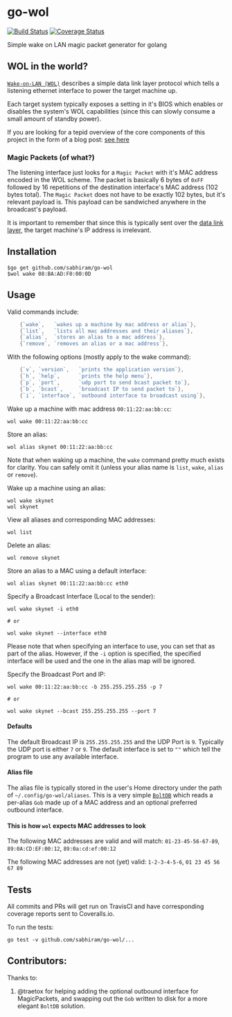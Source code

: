 # go-wol

[![Build Status](https://travis-ci.org/sabhiram/go-wol.svg?branch=master)](https://travis-ci.org/sabhiram/go-wol) [![Coverage Status](https://coveralls.io/repos/sabhiram/go-wol/badge.svg)](https://coveralls.io/r/sabhiram/go-wol)

Simple wake on LAN magic packet generator for golang

## WOL in the world?

[`Wake-on-LAN (WOL)`](http://en.wikipedia.org/wiki/Wake-on-LAN) describes a simple data link layer protocol which tells a listening ethernet interface to power the target machine up.

Each target system typically exposes a setting in it's BIOS which enables or disables the system's WOL capabilities (since this can slowly consume a small amount of standby power).

If you are looking for a tepid overview of the core components of this project in the form of a blog post: [see here](http://sabhiram.com/development/2015/02/16/sending_wol_packets_with_golang.html)

### Magic Packets (of what?)

The listening interface just looks for a `Magic Packet` with it's MAC address encoded in the WOL scheme. The packet is basically 6 bytes of `0xFF` followed by 16 repetitions of the destination interface's MAC address (102 bytes total). The `Magic Packet` does not have to be exactly 102 bytes, but it's relevant payload is. This payload can be sandwiched anywhere in the broadcast's payload.

It is important to remember that since this is typically sent over the [data link layer](http://en.wikipedia.org/wiki/Data_link_layer), the target machine's IP address is irrelevant.

## Installation

```
$go get github.com/sabhiram/go-wol
$wol wake 08:BA:AD:F0:00:0D
```

## Usage

Valid commands include:
```go
    {`wake`,   `wakes up a machine by mac address or alias`},
    {`list`,   `lists all mac addresses and their aliases`},
    {`alias`,  `stores an alias to a mac address`},
    {`remove`, `removes an alias or a mac address`},
```

With the following options (mostly apply to the wake command):
```go
    {`v`, `version`,   `prints the application version`},
    {`h`, `help`,      `prints the help menu`},
    {`p`, `port`,      `udp port to send bcast packet to`},
    {`b`, `bcast`,     `broadcast IP to send packet to`},
    {`i`, `interface`, `outbound interface to broadcast using`},
```

Wake up a machine with mac address `00:11:22:aa:bb:cc`:
    
    wol wake 00:11:22:aa:bb:cc

Store an alias:
    
    wol alias skynet 00:11:22:aa:bb:cc

Note that when waking up a machine, the `wake` command pretty much exists for clarity. You can safely omit it (unless your alias name is `list`, `wake`, `alias` or `remove`).

Wake up a machine using an alias:

    wol wake skynet
    wol skynet

View all aliases and corresponding MAC addresses:
    
    wol list

Delete an alias:
    
    wol remove skynet

Store an alias to a MAC using a default interface:

    wol alias skynet 00:11:22:aa:bb:cc eth0

Specify a Broadcast Interface (Local to the sender):
```
wol wake skynet -i eth0

# or

wol wake skynet --interface eth0
```

Please note that when specifying an interface to use, you can set that as part of the alias. However, if the `-i` option is specified, the specified interface will be used and the one in the alias map will be ignored.

Specify the Broadcast Port and IP:
```
wol wake 00:11:22:aa:bb:cc -b 255.255.255.255 -p 7

# or

wol wake skynet --bcast 255.255.255.255 --port 7
```

#### Defaults

The default Broadcast IP is `255.255.255.255` and the UDP Port is `9`. Typically the UDP port is either `7` or `9`. The default interface is set to `""` which tell the program to use any available interface.

#### Alias file

The alias file is typically stored in the user's Home directory under the path of `~/.config/go-wol/aliases`. This is a very simple [`BoltDB`](https://github.com/boltdb/bolt) which reads a per-alias `Gob` made up of a MAC address and an optional preferred outbound interface. 

#### This is how `wol` expects MAC addresses to look

The following MAC addresses are valid and will match:
`01-23-45-56-67-89`, `89:0A:CD:EF:00:12`, `89:0a:cd:ef:00:12`

The following MAC addresses are not (yet) valid:
`1-2-3-4-5-6`, `01 23 45 56 67 89`

## Tests

All commits and PRs will get run on TravisCI and have corresponding coverage reports sent to Coveralls.io.

To run the tests:

    go test -v github.com/sabhiram/go-wol/...

## Contributors:

Thanks to:
1. @traetox for helping adding the optional outbound interface for MagicPackets, and swapping out the `Gob` written to disk for a more elegant `BoltDB` solution.
